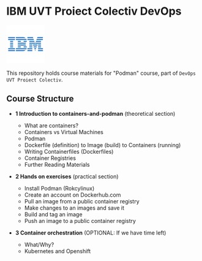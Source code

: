# IBM UVT Proiect Colectiv DevOps

<img src="./_img/ibm-logo.png" width="100" />

This repository holds course materials for "Podman" course, part of `DevOps UVT Proiect Colectiv`. 

## Course Structure

* **1 Introduction to containers-and-podman** (theoretical section)
  * What are containers?
  * Containers vs Virtual Machines
  * Podman
  * Dockerfile (definition) to Image (build) to Containers (running) 
  * Writing Containerfiles (Dockerfiles)
  * Container Registries
  * Further Reading Materials 

* **2 Hands on exercises** (practical section)
	*	Install Podman (Rokcylinux)
	*	Create an account on Dockerhub.com
	*	Pull an image from a public container registry
	*	Make changes to an images and save it
	*	Build and tag an image
	*	Push an image to a public container registry

* **3 Container orchestration** (OPTIONAL: If we have time left)
  * What/Why?
  * Kubernetes and Openshift
